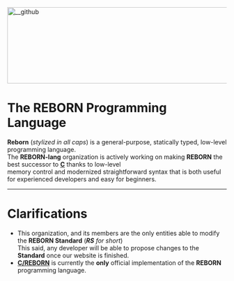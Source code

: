 <img width="700" height="175" alt="__github" src="https://github.com/user-attachments/assets/aeac007c-e69b-4bdd-9c6d-498ec9825446" />

# The REBORN Programming Language
**Reborn** (_stylized in all caps_) is a general-purpose, statically typed, low-level programming language. \
The **REBORN-lang** organization is actively working on making **REBORN** the best successor to [**C**](https://www.c-language.org/) thanks to low-level \
memory control and modernized straightforward syntax that is both useful for experienced developers and easy for beginners.

---

# Clarifications
* This organization, and its members are the only entities able to modify the **REBORN Standard** (_**RS** for short_) \
  This said, any developer will be able to propose changes to the **Standard** once our website is finished.
* [**C/REBORN**](github.com/reborn-lang/creborn) is currently the **only** official implementation of the **REBORN** programming language.
